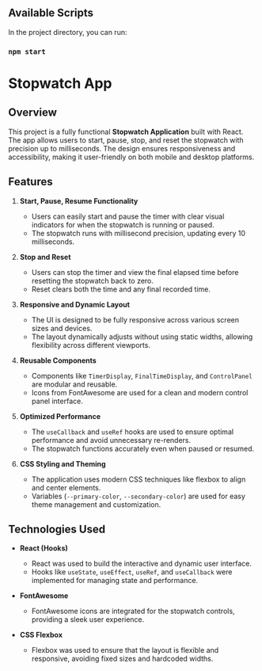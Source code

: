 
## Available Scripts

In the project directory, you can run:

### `npm start`

# Stopwatch App

## Overview

This project is a fully functional **Stopwatch Application** built with React. The app allows users to start, pause, stop, and reset the stopwatch with precision up to milliseconds. The design ensures responsiveness and accessibility, making it user-friendly on both mobile and desktop platforms.

## Features

1. **Start, Pause, Resume Functionality**
   - Users can easily start and pause the timer with clear visual indicators for when the stopwatch is running or paused.
   - The stopwatch runs with millisecond precision, updating every 10 milliseconds.

2. **Stop and Reset**
   - Users can stop the timer and view the final elapsed time before resetting the stopwatch back to zero.
   - Reset clears both the time and any final recorded time.

3. **Responsive and Dynamic Layout**
   - The UI is designed to be fully responsive across various screen sizes and devices.
   - The layout dynamically adjusts without using static widths, allowing flexibility across different viewports.

4. **Reusable Components**
   - Components like `TimerDisplay`, `FinalTimeDisplay`, and `ControlPanel` are modular and reusable.
   - Icons from FontAwesome are used for a clean and modern control panel interface.

5. **Optimized Performance**
   - The `useCallback` and `useRef` hooks are used to ensure optimal performance and avoid unnecessary re-renders.
   - The stopwatch functions accurately even when paused or resumed.

6. **CSS Styling and Theming**
   - The application uses modern CSS techniques like flexbox to align and center elements.
   - Variables (`--primary-color`, `--secondary-color`) are used for easy theme management and customization.

## Technologies Used

- **React (Hooks)**
  - React was used to build the interactive and dynamic user interface.
  - Hooks like `useState`, `useEffect`, `useRef`, and `useCallback` were implemented for managing state and performance.

- **FontAwesome**
  - FontAwesome icons are integrated for the stopwatch controls, providing a sleek user experience.

- **CSS Flexbox**
  - Flexbox was used to ensure that the layout is flexible and responsive, avoiding fixed sizes and hardcoded widths.